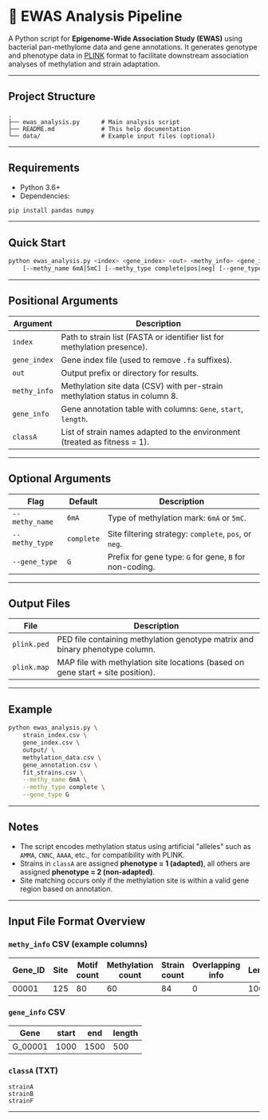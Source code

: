 # 🧬 EWAS Analysis Pipeline

A Python script for **Epigenome-Wide Association Study (EWAS)** using bacterial pan-methylome data and gene annotations. It generates genotype and phenotype data in [PLINK](https://zzz.bwh.harvard.edu/plink/) format to facilitate downstream association analyses of methylation and strain adaptation.

---

##  Project Structure

```
.
├── ewas_analysis.py      # Main analysis script
├── README.md             # This help documentation
└── data/                 # Example input files (optional)
```

---

## Requirements

- Python 3.6+
- Dependencies:

```bash
pip install pandas numpy
```

---

## Quick Start

```bash
python ewas_analysis.py <index> <gene_index> <out> <methy_info> <gene_info> <classA> \
    [--methy_name 6mA|5mC] [--methy_type complete|pos|neg] [--gene_type G|N]
```

---

## Positional Arguments

| Argument       | Description                                                                 |
|----------------|-----------------------------------------------------------------------------|
| `index`        | Path to strain list (FASTA or identifier list for methylation presence).    |
| `gene_index`   | Gene index file (used to remove `.fa` suffixes).                            |
| `out`          | Output prefix or directory for results.                                     |
| `methy_info`   | Methylation site data (CSV) with per-strain methylation status in column 8. |
| `gene_info`    | Gene annotation table with columns: `Gene`, `start`, `length`.              |
| `classA`       | List of strain names adapted to the environment (treated as fitness = 1).   |

---

## Optional Arguments

| Flag             | Default   | Description                                                              |
|------------------|-----------|---------------------------------------------------------------------------|
| `--methy_name`   | `6mA`     | Type of methylation mark: `6mA` or `5mC`.                                 |
| `--methy_type`   | `complete`| Site filtering strategy: `complete`, `pos`, or `neg`.                    |
| `--gene_type`    | `G`       | Prefix for gene type: `G` for gene, `B` for non-coding.                  |

---

##  Output Files

| File              | Description                                                                          |
|-------------------|--------------------------------------------------------------------------------------|
| `plink.ped`       | PED file containing methylation genotype matrix and binary phenotype column.         |
| `plink.map`       | MAP file with methylation site locations (based on gene start + site position).      |

---

##  Example

```bash
python ewas_analysis.py \
    strain_index.csv \
    gene_index.csv \
    output/ \
    methylation_data.csv \
    gene_annotation.csv \
    fit_strains.csv \
    --methy_name 6mA \
    --methy_type complete \
    --gene_type G
```

---

##  Notes

- The script encodes methylation status using artificial "alleles" such as `AMMA`, `CNNC`, `AAAA`, etc., for compatibility with PLINK.
- Strains in `classA` are assigned **phenotype = 1 (adapted)**, all others are assigned **phenotype = 2 (non-adapted)**.
- Site matching occurs only if the methylation site is within a valid gene region based on annotation.

---

##  Input File Format Overview

### `methy_info` CSV (example columns)

| Gene_ID | Site | Motif count |Methylation count| Strain count|Overlapping info|Length|Methylated_Strain_List |
|---------|------|-----|---|--|-|---|----------------------|
| 00001   | 125  | 80|60|84|0 |1000| strainA,strainC,...     |

### `gene_info` CSV

| Gene     | start | end |  length  |
|----------|-------|--------|----|
| G_00001  | 1000  | 1500    |    500|

### `classA` (TXT)

```
strainA
strainB
strainF
```

---


